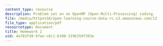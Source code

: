 ```yaml
---
content_type: resource
description: Problem set on on OpenMP (Open Multi-Processing) coding.
file: /media/https%3A/open-learning-course-data-rc.s3.amazonaws.com/12-950-parallel-programming-for-multicore-machines-using-openmp-and-mpi-january-iap-2010/4a783f4997aec6c1b3983196359f393e_MIT12_950IAP10_hw2.pdf
file_type: application/pdf
resourcetype: Document
title: Homework 2
uid: 4a783f49-97ae-c6c1-b398-3196359f393e
---
```

